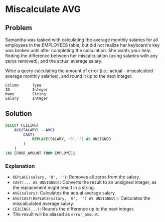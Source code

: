 # Miscalculate AVG

## Problem

Samantha was tasked with calculating the average monthly salaries for all employees in the EMPLOYEES table, but did not realize her keyboard's  key was broken until after completing the calculation. She wants your help finding the difference between her miscalculation (using salaries with any zeros removed), and the actual average salary.

Write a query calculating the amount of error (i.e.:  actual - miscalculted average monthly salaries), and round it up to the next integer.

```
Column      Type
ID          Integer
Name        String
Salary      Integer
```

## Solution

```sql
SELECT CEILING(
    AVG(SALARY) - AVG(
        CAST(
            REPLACE(SALARY, '0','') AS UNSIGNED
        ) 
    )
)AS ERROR_AMOUNT FROM EMPLOYEES
```

### Explanation
- `REPLACE(salary, '0', '')`: Removes all zeros from the salary.
- `CAST(... AS UNSIGNED)`: Converts the result to an unsigned integer, as the replacement might result in a string.
- `AVG(salary)`: Calculates the actual average salary.
- `AVG(CAST(REPLACE(salary, '0', '') AS UNSIGNED))`: Calculates the miscalculated average salary.
- `CEILING(...)`: Rounds the difference up to the next integer.
- The result will be aliased as `error_amount`.